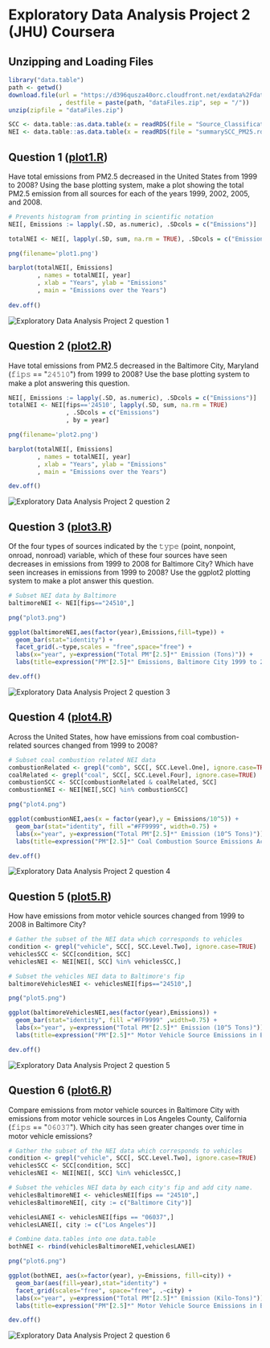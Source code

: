 # Exploratory Data Analysis Project 2 (JHU) Coursera

Unzipping and Loading Files
----------
```R
library("data.table")
path <- getwd()
download.file(url = "https://d396qusza40orc.cloudfront.net/exdata%2Fdata%2FNEI_data.zip"
              , destfile = paste(path, "dataFiles.zip", sep = "/"))
unzip(zipfile = "dataFiles.zip")

SCC <- data.table::as.data.table(x = readRDS(file = "Source_Classification_Code.rds"))
NEI <- data.table::as.data.table(x = readRDS(file = "summarySCC_PM25.rds"))
```

Question 1 ([plot1.R](https://github.com/BanuPriyaNaidu91/EDA_Proj2/blob/master/plot1.R))
----------
Have total emissions from PM2.5 decreased in the United States from 1999 to 2008? 
Using the base plotting system, make a plot showing the total PM2.5 emission from all sources for each of the years 1999, 2002, 2005, and 2008.

```R
# Prevents histogram from printing in scientific notation
NEI[, Emissions := lapply(.SD, as.numeric), .SDcols = c("Emissions")]

totalNEI <- NEI[, lapply(.SD, sum, na.rm = TRUE), .SDcols = c("Emissions"), by = year]

png(filename='plot1.png')

barplot(totalNEI[, Emissions]
        , names = totalNEI[, year]
        , xlab = "Years", ylab = "Emissions"
        , main = "Emissions over the Years")
        
dev.off()
```

<img src="https://github.com/BanuPriyaNaidu91/EDA_Proj2/blob/master/plot1.png" alt="Exploratory Data Analysis Project 2 question 1" >

Question 2 ([plot2.R](https://github.com/BanuPriyaNaidu91/EDA_Proj2/blob/master/plot2.R))
----------
Have total emissions from PM2.5 decreased in the Baltimore City, Maryland (𝚏𝚒𝚙𝚜 == "𝟸𝟺𝟻𝟷𝟶") from 1999 to 2008? Use the base plotting system to make a plot answering this question.

```R
NEI[, Emissions := lapply(.SD, as.numeric), .SDcols = c("Emissions")]
totalNEI <- NEI[fips=='24510', lapply(.SD, sum, na.rm = TRUE)
                , .SDcols = c("Emissions")
                , by = year]

png(filename='plot2.png')

barplot(totalNEI[, Emissions]
        , names = totalNEI[, year]
        , xlab = "Years", ylab = "Emissions"
        , main = "Emissions over the Years")

dev.off()
```
<img src="https://github.com/BanuPriyaNaidu91/EDA_Proj2/blob/master/plot2.png" alt="Exploratory Data Analysis Project 2 question 2" >

Question 3 ([plot3.R](https://github.com/BanuPriyaNaidu91/EDA_Proj2/blob/master/plot3.R))
----------
Of the four types of sources indicated by the 𝚝𝚢𝚙𝚎 (point, nonpoint, onroad, nonroad) variable, which of these four sources have seen decreases in emissions from 1999 to 2008 for Baltimore City? 
Which have seen increases in emissions from 1999 to 2008? Use the ggplot2 plotting system to make a plot answer this question.

```R
# Subset NEI data by Baltimore
baltimoreNEI <- NEI[fips=="24510",]

png("plot3.png")

ggplot(baltimoreNEI,aes(factor(year),Emissions,fill=type)) +
  geom_bar(stat="identity") +
  facet_grid(.~type,scales = "free",space="free") + 
  labs(x="year", y=expression("Total PM"[2.5]*" Emission (Tons)")) + 
  labs(title=expression("PM"[2.5]*" Emissions, Baltimore City 1999 to 2008 by Source Type"))

dev.off()
```

<img src="https://github.com/BanuPriyaNaidu91/EDA_Proj2/blob/master/plot3.png" alt="Exploratory Data Analysis Project 2 question 3" >

Question 4 ([plot4.R](https://github.com/BanuPriyaNaidu91/EDA_Proj2/blob/master/plot4.R))
----------
Across the United States, how have emissions from coal combustion-related sources changed from 1999 to 2008?

```R
# Subset coal combustion related NEI data
combustionRelated <- grepl("comb", SCC[, SCC.Level.One], ignore.case=TRUE)
coalRelated <- grepl("coal", SCC[, SCC.Level.Four], ignore.case=TRUE) 
combustionSCC <- SCC[combustionRelated & coalRelated, SCC]
combustionNEI <- NEI[NEI[,SCC] %in% combustionSCC]

png("plot4.png")

ggplot(combustionNEI,aes(x = factor(year),y = Emissions/10^5)) +
  geom_bar(stat="identity", fill ="#FF9999", width=0.75) +
  labs(x="year", y=expression("Total PM"[2.5]*" Emission (10^5 Tons)")) + 
  labs(title=expression("PM"[2.5]*" Coal Combustion Source Emissions Across US from 1999 to 2008"))

dev.off()
```

<img src="https://github.com/BanuPriyaNaidu91/EDA_Proj2/blob/master/plot4.png" alt="Exploratory Data Analysis Project 2 question 4" >

Question 5 ([plot5.R](https://github.com/BanuPriyaNaidu91/EDA_Proj2/blob/master/plot5.R))
----------
How have emissions from motor vehicle sources changed from 1999 to 2008 in Baltimore City?

```R
# Gather the subset of the NEI data which corresponds to vehicles
condition <- grepl("vehicle", SCC[, SCC.Level.Two], ignore.case=TRUE)
vehiclesSCC <- SCC[condition, SCC]
vehiclesNEI <- NEI[NEI[, SCC] %in% vehiclesSCC,]

# Subset the vehicles NEI data to Baltimore's fip
baltimoreVehiclesNEI <- vehiclesNEI[fips=="24510",]

png("plot5.png")

ggplot(baltimoreVehiclesNEI,aes(factor(year),Emissions)) +
  geom_bar(stat="identity", fill ="#FF9999" ,width=0.75) +
  labs(x="year", y=expression("Total PM"[2.5]*" Emission (10^5 Tons)")) + 
  labs(title=expression("PM"[2.5]*" Motor Vehicle Source Emissions in Baltimore from 1999 to 2008"))

dev.off()
```

<img src="https://github.com/BanuPriyaNaidu91/EDA_Proj2/blob/master/plot5.png" alt="Exploratory Data Analysis Project 2 question 5" >

Question 6 ([plot6.R](https://github.com/BanuPriyaNaidu91/EDA_Proj2/blob/master/plot6.R))
----------
Compare emissions from motor vehicle sources in Baltimore City with emissions from motor vehicle sources in Los Angeles County, California (𝚏𝚒𝚙𝚜 == "𝟶𝟼𝟶𝟹𝟽"). Which city has seen greater changes over time in motor vehicle emissions?

```R
# Gather the subset of the NEI data which corresponds to vehicles
condition <- grepl("vehicle", SCC[, SCC.Level.Two], ignore.case=TRUE)
vehiclesSCC <- SCC[condition, SCC]
vehiclesNEI <- NEI[NEI[, SCC] %in% vehiclesSCC,]

# Subset the vehicles NEI data by each city's fip and add city name.
vehiclesBaltimoreNEI <- vehiclesNEI[fips == "24510",]
vehiclesBaltimoreNEI[, city := c("Baltimore City")]

vehiclesLANEI <- vehiclesNEI[fips == "06037",]
vehiclesLANEI[, city := c("Los Angeles")]

# Combine data.tables into one data.table
bothNEI <- rbind(vehiclesBaltimoreNEI,vehiclesLANEI)

png("plot6.png")

ggplot(bothNEI, aes(x=factor(year), y=Emissions, fill=city)) +
  geom_bar(aes(fill=year),stat="identity") +
  facet_grid(scales="free", space="free", .~city) +
  labs(x="year", y=expression("Total PM"[2.5]*" Emission (Kilo-Tons)")) + 
  labs(title=expression("PM"[2.5]*" Motor Vehicle Source Emissions in Baltimore & LA, 1999 to 2008"))

dev.off()
```

<img src="https://github.com/BanuPriyaNaidu91/EDA_Proj2/blob/master/plot6.png" alt="Exploratory Data Analysis Project 2 question 6" >
